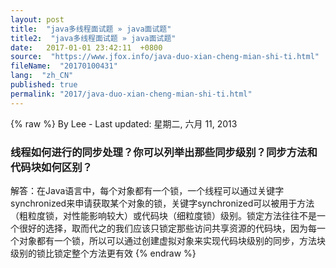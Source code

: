 ```yaml
---
layout: post
title:  "java多线程面试题 » java面试题"
title2:  "java多线程面试题 » java面试题"
date:   2017-01-01 23:42:11  +0800
source:  "https://www.jfox.info/java-duo-xian-cheng-mian-shi-ti.html"
fileName:  "20170100431"
lang:  "zh_CN"
published: true
permalink: "2017/java-duo-xian-cheng-mian-shi-ti.html"
---
```

{% raw %}
By Lee - Last updated: 星期二, 六月 11, 2013

### 线程如何进行的同步处理？你可以列举出那些同步级别？同步方法和代码块如何区别？

解答：在Java语言中，每个对象都有一个锁，一个线程可以通过关键字synchronized来申请获取某个对象的锁，关键字synchronized可以被用于方法（粗粒度锁，对性能影响较大）或代码块（细粒度锁）级别。锁定方法往往不是一个很好的选择，取而代之的我们应该只锁定那些访问共享资源的代码块，因为每一个对象都有一个锁，所以可以通过创建虚拟对象来实现代码块级别的同步，方法块级别的锁比锁定整个方法更有效
{% endraw %}